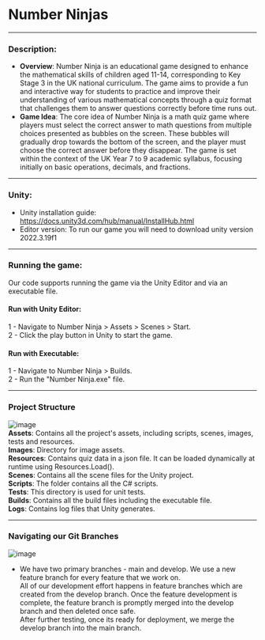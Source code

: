# Number Ninjas
***

### **Description**:
- **Overview**: Number Ninja is an educational game designed to enhance the mathematical skills of children aged 11-14, corresponding to Key Stage 3 in the UK national curriculum. The game aims to provide a fun and interactive way for students to practice and improve their understanding of various mathematical concepts through a quiz format that challenges them to answer questions correctly before time runs out.
- **Game Idea**: The core idea of Number Ninja is a math quiz game where players must select the correct answer to math questions from multiple choices presented as bubbles on the screen. These bubbles will gradually drop towards the bottom of the screen, and the player must choose the correct answer before they disappear. The game is set within the context of the UK Year 7 to 9 academic syllabus, focusing initially on basic operations, decimals, and fractions.
***

### **Unity**:
- Unity installation guide: https://docs.unity3d.com/hub/manual/InstallHub.html
- Editor version: To run our game you will need to download unity version 2022.3.19f1
***

### Running the game:
Our code supports running the game via the Unity Editor and via an executable file.

#### Run with Unity Editor:
1 - Navigate to Number Ninja > Assets > Scenes > Start.  
2 - Click the play button in Unity to start the game.

#### Run with Executable:
1 - Navigate to Number Ninja > Builds.  
2 - Run the "Number Ninja.exe" file.
***

### Project Structure
![image](https://github.com/psydo3/COMP4024/assets/42401629/44d8558b-c18c-4951-937e-9465ad0cc627)  
    **Assets**: Contains all the project's assets, including scripts, scenes, images, tests and resources.  
        **Images**: Directory for image assets.  
        **Resources**: Contains quiz data in a json file. It can be loaded dynamically at runtime using Resources.Load().  
        **Scenes**: Contains all the scene files for the Unity project.  
        **Scripts**: The folder contains all the C# scripts.  
        **Tests**: This directory is used for unit tests.  
    **Builds**: Contains all the build files including the executable file.  
    **Logs**: Contains log files that Unity generates.  
***

### Navigating our Git Branches
![image](https://github.com/psydo3/COMP4024/assets/42401629/2c9720ef-4aa0-4767-934e-c098d0378e25)  
- We have two primary branches - main and develop. We use a new feature branch for every feature that we work on.  
  All of our development effort happens in feature branches which are created from the develop branch. Once the feature development is complete, the feature branch is promptly merged into the develop branch and then deleted once safe.  
  After further testing, once its ready for deployment, we merge the develop branch into the main branch.

